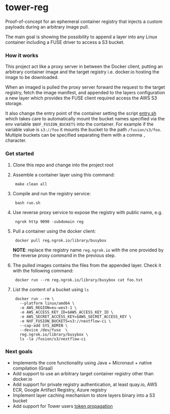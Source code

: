 # tower-reg 

Proof-of-concept for an ephemeral container registry that injects 
a custom payloads during an arbitrary image pull.

The main goal is showing the possibility to append a layer into any Linux
container including a FUSE driver to access a S3 bucket.

### How it works 

This project act like a proxy server in between the Docker client, putting an 
arbitrary container image and the target registry i.e. docker.io hosting the 
image to be downloaded. 

When an imaged is pulled the proxy server forward the request to the target registry, 
fetch the image manifest, and appended to the layers configuration a new layer 
which provides the FUSE client required access the AWS S3 storage.

It also change the entry point of the container setting the script [entry.sh](.layer/opt/fusion/entry.sh)
which takes care to automatically mount the bucket names specified via the env variable 
`$NXF_FUSION_BUCKETS` into the container. For example if the variable value is `s3://foo` it mounts 
the bucket to the path `/fusion/s3/foo`. Multiple buckets can be specified separating them 
with a comma `,` character.

### Get started 

1. Clone this repo and change into the project root


2. Assemble a container layer using this command:

   
        make clean all


3. Compile and run the registry service:  

        bash run.sh

4. Use reverse proxy service to expose the registry with public name, e.g. 

        ngrok http 9090 -subdomain reg


5. Pull a container using the docker client: 

        docker pull reg.ngrok.io/library/busybox
        
    **NOTE**: replace the registry name `reg.ngrok.io` with the one provided by the reverse proxy command in the previous step.

6. The pulled images contains the files from the appended layer. Check it with the following command:

        docker run --rm reg.ngrok.io/library/busybox cat foo.txt

7. List the content of a bucket using `ls`

        docker run --rm \
          --platform linux/amd64 \
          -e AWS_REGION=eu-west-1 \
          -e AWS_ACCESS_KEY_ID=$AWS_ACCESS_KEY_ID \
          -e AWS_SECRET_ACCESS_KEY=$AWS_SECRET_ACCESS_KEY \
          -e NXF_FUSION_BUCKETS=s3://nextflow-ci \
          --cap-add SYS_ADMIN \
          --device /dev/fuse  \
          reg.ngrok.io/library/busybox \
          ls -la /fusion/s3/nextflow-ci
  

### Next goals 

* Implements the core functionality using Java + Micronaut + native compilation (Graal)
* Add support to use an arbitrary target container registry other than docker.io 
* Add support for private registry authentication, at least quay.io, AWS ECR, Google Artifact Registry, Azure registry
* Implement layer caching mechanism to store layers binary into a S3 bucket 
* Add support for Tower users [token propagation](https://micronaut-projects.github.io/micronaut-guides-poc/latest/micronaut-token-propagation-gradle-java.html) 
